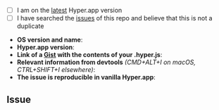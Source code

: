 <!--
  Hi there! Thank you for discovering and submitting an issue.

  Before you submit this; let's make sure of a few things.
  Please make sure the following boxes are ticked if they are correct.
  If not, please try and fulfil these first.
-->

<!-- Checked checkbox should look like this: [x] -->
- [ ] I am on the [latest](https://github.com/zeit/hyper/releases/latest) Hyper.app version
- [ ] I have searched the [issues](https://github.com/zeit/hyper/issues) of this repo and believe that this is not a duplicate

<!--
  Once those are done, if you're able to fill in the following list with your information,
  it'd be very helpful to whoever handles the issue.
-->

- **OS version and name**: <!-- Replace with version + name -->
- **Hyper.app version**: <!-- Replace with version -->
- **Link of a [Gist](https://gist.github.com/) with the contents of your .hyper.js**: <!-- Gist Link Here -->
- **Relevant information from devtools** _(CMD+ALT+I on macOS, CTRL+SHIFT+I elsewhere)_: <!-- Replace with info if applicable, or N/A -->
- **The issue is reproducible in vanilla Hyper.app**: <!-- Replace with info if applicable, or `Is Vanilla`. (Vanilla means Hyper.app without any add-ons or extras. Straight out of the box.) -->

## Issue
<!-- Now feel free to write your issue, but please be descriptive! Thanks again 🙌 ❤️ -->
